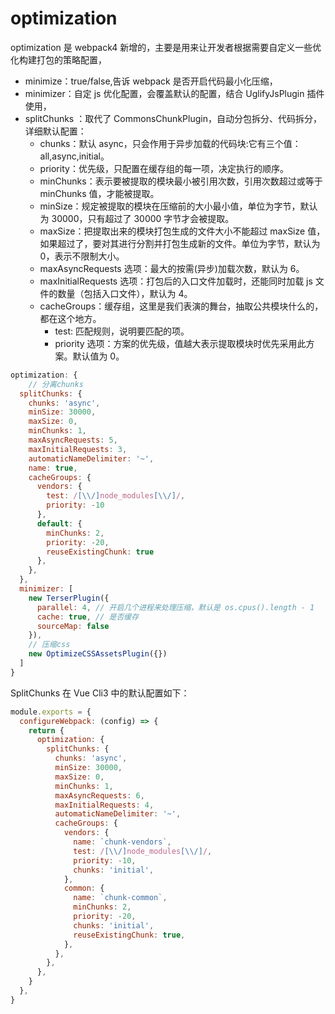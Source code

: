# optimization

optimization 是 webpack4 新增的，主要是用来让开发者根据需要自定义一些优化构建打包的策略配置，

- minimize：true/false,告诉 webpack 是否开启代码最小化压缩，
- minimizer：自定 js 优化配置，会覆盖默认的配置，结合 UglifyJsPlugin 插件使用，
- splitChunks ：取代了 CommonsChunkPlugin，自动分包拆分、代码拆分，详细默认配置：
  - chunks：默认 async，只会作用于异步加载的代码块:它有三个值：all,async,initial。
  - priority：优先级，只配置在缓存组的每一项，决定执行的顺序。
  - minChunks：表示要被提取的模块最小被引用次数，引用次数超过或等于 minChunks 值，才能被提取。
  - minSize：规定被提取的模块在压缩前的大小最小值，单位为字节，默认为 30000，只有超过了 30000 字节才会被提取。
  - maxSize：把提取出来的模块打包生成的文件大小不能超过 maxSize 值，如果超过了，要对其进行分割并打包生成新的文件。单位为字节，默认为 0，表示不限制大小。
  - maxAsyncRequests 选项：最大的按需(异步)加载次数，默认为 6。
  - maxInitialRequests 选项：打包后的入口文件加载时，还能同时加载 js 文件的数量（包括入口文件），默认为 4。
  - cacheGroups：缓存组，这里是我们表演的舞台，抽取公共模块什么的，都在这个地方。
    - test: 匹配规则，说明要匹配的项。
    - priority 选项：方案的优先级，值越大表示提取模块时优先采用此方案。默认值为 0。

```js
optimization: {
    // 分离chunks
  splitChunks: {
    chunks: 'async',
    minSize: 30000,
    maxSize: 0,
    minChunks: 1,
    maxAsyncRequests: 5,
    maxInitialRequests: 3,
    automaticNameDelimiter: '~',
    name: true,
    cacheGroups: {
      vendors: {
        test: /[\\/]node_modules[\\/]/,
        priority: -10
      },
      default: {
        minChunks: 2,
        priority: -20,
        reuseExistingChunk: true
      },
    },
  },
  minimizer: [
    new TerserPlugin({
      parallel: 4, // 开启几个进程来处理压缩，默认是 os.cpus().length - 1
      cache: true, // 是否缓存
      sourceMap: false
    }),
    // 压缩css
    new OptimizeCSSAssetsPlugin({})
  ]
}
```

SplitChunks 在 Vue Cli3 中的默认配置如下：

```js
module.exports = {
  configureWebpack: (config) => {
    return {
      optimization: {
        splitChunks: {
          chunks: 'async',
          minSize: 30000,
          maxSize: 0,
          minChunks: 1,
          maxAsyncRequests: 6,
          maxInitialRequests: 4,
          automaticNameDelimiter: '~',
          cacheGroups: {
            vendors: {
              name: `chunk-vendors`,
              test: /[\\/]node_modules[\\/]/,
              priority: -10,
              chunks: 'initial',
            },
            common: {
              name: `chunk-common`,
              minChunks: 2,
              priority: -20,
              chunks: 'initial',
              reuseExistingChunk: true,
            },
          },
        },
      },
    }
  },
}
```

